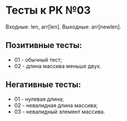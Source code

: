 # Тесты к РК №03

Входные: len, arr[len].
Выходные: arr[newlen].

## Позитивные тесты:
- 01 - обычный тест;
- 02 - длина массива меньше двух.

## Негативные тесты:
- 01 - нулевая длина;
- 02 - невалидная длина массива;
- 03 - невалидный элемент массива.